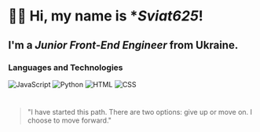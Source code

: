 # 👋🏻 Hi, my name is **Sviat625*!
## I'm a *Junior Front-End Engineer* from Ukraine.

### Languages and Technologies 
![JavaScript](https://img.shields.io/badge/-JavaScript-090909?style=for-the-badge&logo=JavaScript)
![Python](https://img.shields.io/badge/-Python-090909?style=for-the-badge&logo=Python)
![HTML](https://img.shields.io/badge/-HTML-090909?style=for-the-badge&logo=html5)
![CSS](https://img.shields.io/badge/-CSS-090909?style=for-the-badge&logo=css3)
#
> "I have started this path. There are two options: give up or move on. I choose to move forward." 
